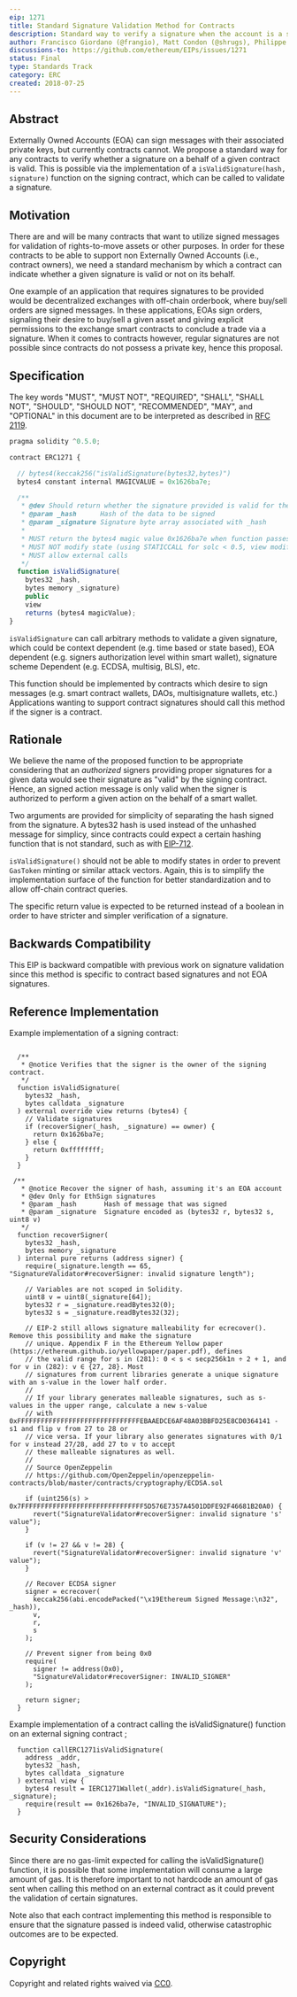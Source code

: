 ```yaml
---
eip: 1271
title: Standard Signature Validation Method for Contracts
description: Standard way to verify a signature when the account is a smart contract
author: Francisco Giordano (@frangio), Matt Condon (@shrugs), Philippe Castonguay (@PhABC), Amir Bandeali (@abandeali1), Jorge Izquierdo (@izqui), Bertrand Masius (@catageek)
discussions-to: https://github.com/ethereum/EIPs/issues/1271
status: Final
type: Standards Track
category: ERC
created: 2018-07-25
---
```


## Abstract
Externally Owned Accounts (EOA) can sign messages with their associated private keys, but currently contracts cannot. We propose a standard way for any contracts to verify whether a signature on a behalf of a given contract is valid. This is possible via the implementation of a `isValidSignature(hash, signature)` function on the signing contract, which can be called to validate a signature.

## Motivation

There are and will be many contracts that want to utilize signed messages for validation of rights-to-move assets or other purposes. In order for these contracts to be able to support non Externally Owned Accounts (i.e., contract owners), we need a standard mechanism by which a contract can indicate whether a given signature is valid or not on its behalf.

One example of an application that requires signatures to be provided would be decentralized exchanges with off-chain orderbook, where buy/sell orders are signed messages. In these applications, EOAs sign orders, signaling their desire to buy/sell a given asset and giving explicit permissions to the exchange smart contracts to conclude a trade via a signature. When it comes to contracts however, regular signatures are not possible since contracts do not possess a private key, hence this proposal.

## Specification

The key words "MUST", "MUST NOT", "REQUIRED", "SHALL", "SHALL NOT", "SHOULD", "SHOULD NOT", "RECOMMENDED", "MAY", and "OPTIONAL" in this document are to be interpreted as described in [RFC 2119](https://www.ietf.org/rfc/rfc2119.txt).

```javascript
pragma solidity ^0.5.0;

contract ERC1271 {

  // bytes4(keccak256("isValidSignature(bytes32,bytes)")
  bytes4 constant internal MAGICVALUE = 0x1626ba7e;

  /**
   * @dev Should return whether the signature provided is valid for the provided hash
   * @param _hash      Hash of the data to be signed
   * @param _signature Signature byte array associated with _hash
   *
   * MUST return the bytes4 magic value 0x1626ba7e when function passes.
   * MUST NOT modify state (using STATICCALL for solc < 0.5, view modifier for solc > 0.5)
   * MUST allow external calls
   */ 
  function isValidSignature(
    bytes32 _hash, 
    bytes memory _signature)
    public
    view 
    returns (bytes4 magicValue);
}
```

`isValidSignature` can call arbitrary methods to validate a given signature, which could be context dependent (e.g. time based or state based), EOA dependent (e.g. signers authorization level within smart wallet), signature scheme Dependent (e.g. ECDSA, multisig, BLS), etc. 

This function should be implemented by contracts which desire to sign messages (e.g. smart contract wallets, DAOs, multisignature wallets, etc.) Applications wanting to support contract signatures should call this method if the signer is a contract.


## Rationale
We believe the name of the proposed function to be appropriate considering that an *authorized* signers providing proper signatures for a given data would see their signature as "valid" by the signing contract. Hence, an signed action message is only valid when the signer is authorized to perform a given action on the behalf of a smart wallet. 

Two arguments are provided for simplicity of separating the hash signed from the signature. A bytes32 hash is used instead of the unhashed message for simplicy, since contracts could expect a certain hashing function that is not standard, such as with [EIP-712](./eip-712.md). 

`isValidSignature()` should not be able to modify states in order to prevent `GasToken` minting or similar attack vectors. Again, this is to simplify the implementation surface of the function for better standardization and to allow off-chain contract queries.

The specific return value is expected to be returned instead of a boolean in order to have stricter and simpler verification of a signature. 

## Backwards Compatibility

This EIP is backward compatible with previous work on signature validation since this method is specific to contract based signatures and not EOA signatures. 

## Reference Implementation

Example implementation of a signing contract:

```solidity

  /**
   * @notice Verifies that the signer is the owner of the signing contract.
   */
  function isValidSignature(
    bytes32 _hash,
    bytes calldata _signature
  ) external override view returns (bytes4) {
    // Validate signatures
    if (recoverSigner(_hash, _signature) == owner) {
      return 0x1626ba7e;
    } else {
      return 0xffffffff;
    }
  }

 /**
   * @notice Recover the signer of hash, assuming it's an EOA account
   * @dev Only for EthSign signatures
   * @param _hash       Hash of message that was signed
   * @param _signature  Signature encoded as (bytes32 r, bytes32 s, uint8 v)
   */
  function recoverSigner(
    bytes32 _hash,
    bytes memory _signature
  ) internal pure returns (address signer) {
    require(_signature.length == 65, "SignatureValidator#recoverSigner: invalid signature length");

    // Variables are not scoped in Solidity.
    uint8 v = uint8(_signature[64]);
    bytes32 r = _signature.readBytes32(0);
    bytes32 s = _signature.readBytes32(32);

    // EIP-2 still allows signature malleability for ecrecover(). Remove this possibility and make the signature
    // unique. Appendix F in the Ethereum Yellow paper (https://ethereum.github.io/yellowpaper/paper.pdf), defines
    // the valid range for s in (281): 0 < s < secp256k1n ÷ 2 + 1, and for v in (282): v ∈ {27, 28}. Most
    // signatures from current libraries generate a unique signature with an s-value in the lower half order.
    //
    // If your library generates malleable signatures, such as s-values in the upper range, calculate a new s-value
    // with 0xFFFFFFFFFFFFFFFFFFFFFFFFFFFFFFFEBAAEDCE6AF48A03BBFD25E8CD0364141 - s1 and flip v from 27 to 28 or
    // vice versa. If your library also generates signatures with 0/1 for v instead 27/28, add 27 to v to accept
    // these malleable signatures as well.
    //
    // Source OpenZeppelin
    // https://github.com/OpenZeppelin/openzeppelin-contracts/blob/master/contracts/cryptography/ECDSA.sol

    if (uint256(s) > 0x7FFFFFFFFFFFFFFFFFFFFFFFFFFFFFFF5D576E7357A4501DDFE92F46681B20A0) {
      revert("SignatureValidator#recoverSigner: invalid signature 's' value");
    }

    if (v != 27 && v != 28) {
      revert("SignatureValidator#recoverSigner: invalid signature 'v' value");
    }

    // Recover ECDSA signer
    signer = ecrecover(
      keccak256(abi.encodePacked("\x19Ethereum Signed Message:\n32", _hash)),
      v,
      r,
      s
    );
    
    // Prevent signer from being 0x0
    require(
      signer != address(0x0),
      "SignatureValidator#recoverSigner: INVALID_SIGNER"
    );

    return signer;
  }
```

Example implementation of a contract calling the isValidSignature() function on an external signing contract ; 

```solidity
  function callERC1271isValidSignature(
    address _addr,
    bytes32 _hash,
    bytes calldata _signature
  ) external view {
    bytes4 result = IERC1271Wallet(_addr).isValidSignature(_hash, _signature);
    require(result == 0x1626ba7e, "INVALID_SIGNATURE");
  }
```

## Security Considerations
Since there are no gas-limit expected for calling the isValidSignature() function, it is possible that some implementation will consume a large amount of gas. It is therefore important to not hardcode an amount of gas sent when calling this method on an external contract as it could prevent the validation of certain signatures.

Note also that each contract implementing this method is responsible to ensure that the signature passed is indeed valid, otherwise catastrophic outcomes are to be expected.


## Copyright
Copyright and related rights waived via [CC0](../LICENSE.md).
